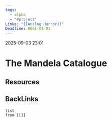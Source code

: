 ```yaml
---
tags:
  - alpha
  - "#project"
Links: "[[Analog Horror]]"
Deadline: 0001-01-01
---
```

2025-09-03 23:01

# The Mandela Catalogue


## Resources


## BackLinks

```dataview
list
from [[]]
```





